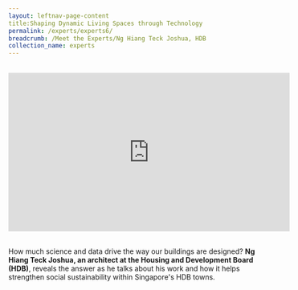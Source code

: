 ```yaml
---
layout: leftnav-page-content
title:Shaping Dynamic Living Spaces through Technology  
permalink: /experts/experts6/
breadcrumb: /Meet the Experts/Ng Hiang Teck Joshua, HDB
collection_name: experts
---
```


<br>
<div class="bp-youtube">
<iframe width="560" height="315" src="https://www.youtube.com/embed/wXiouZalD68" frameborder="0" allow="accelerometer; autoplay; encrypted-media; gyroscope; picture-in-picture" allowfullscreen></iframe>
</div>
<br>

How much science and data drive the way our buildings are designed? <b>Ng Hiang Teck Joshua, an architect at the Housing and Development Board (HDB)</b>, reveals the answer as he talks about his work and how it helps strengthen social sustainability within Singapore's HDB towns.
